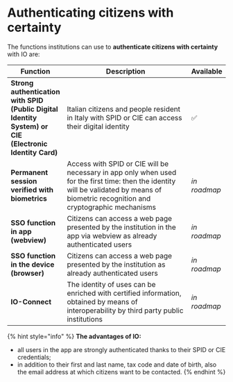 # Authenticating citizens with certainty

The functions institutions can use to **authenticate citizens with certainty** with IO are:

<table><thead><tr><th>Function</th><th width="385.3333333333333">Description</th><th>Available</th></tr></thead><tbody><tr><td><strong>Strong authentication with SPID (Public Digital Identity System) or CIE (Electronic Identity Card)</strong></td><td>Italian citizens and people resident in Italy with SPID or CIE can access their digital identity</td><td>✅</td></tr><tr><td><strong>Permanent session verified with biometrics</strong></td><td>Access with SPID or CIE will be necessary in app only when used for the first time: then the identity will be validated by means of biometric recognition and cryptographic mechanisms</td><td><em>in roadmap</em></td></tr><tr><td><strong>SSO function in app (webview)</strong></td><td>Citizens can access a web page presented by the institution in the app via webview as already authenticated users</td><td><em>in roadmap</em></td></tr><tr><td><strong>SSO function in the device (browser)</strong></td><td>Citizens can access a web page presented by the institution as already authenticated users</td><td><em>in roadmap</em></td></tr><tr><td><strong>IO-Connect</strong></td><td>The identity of uses can be enriched with certified information, obtained by means of interoperability by third party public institutions</td><td><em>in roadmap</em></td></tr></tbody></table>

{% hint style="info" %}
**The advantages of IO:**

* all users in the app are strongly authenticated thanks to their SPID or CIE credentials;
* in addition to their first and last name, tax code and date of birth, also the email address at which citizens want to be contacted.
{% endhint %}
